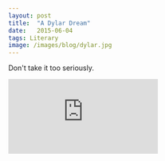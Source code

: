 ```yaml
---
layout:	post
title:	"A Dylar Dream"
date:	2015-06-04
tags: Literary
image: /images/blog/dylar.jpg
---
```


Don't take it too seriously.

<iframe src="https://www.youtube.com/embed/m6LWBEDWtTI" frameborder="0" allowfullscreen></iframe>


  